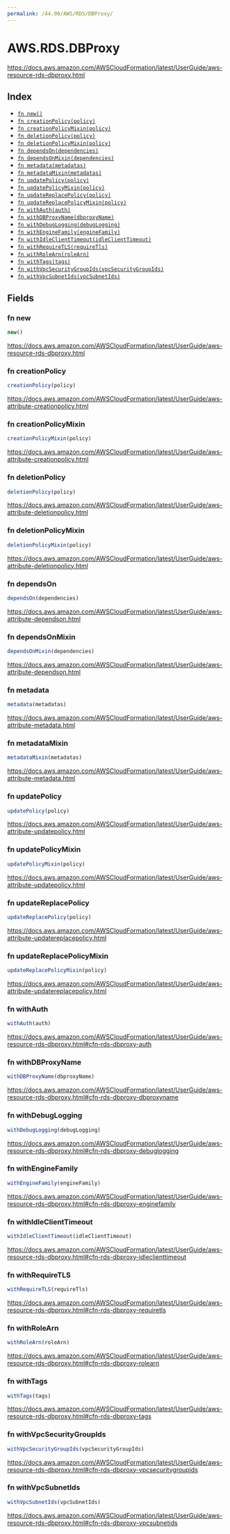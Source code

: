 ```yaml
---
permalink: /44.00/AWS/RDS/DBProxy/
---
```


# AWS.RDS.DBProxy

https://docs.aws.amazon.com/AWSCloudFormation/latest/UserGuide/aws-resource-rds-dbproxy.html

## Index

* [`fn new()`](#fn-new)
* [`fn creationPolicy(policy)`](#fn-creationpolicy)
* [`fn creationPolicyMixin(policy)`](#fn-creationpolicymixin)
* [`fn deletionPolicy(policy)`](#fn-deletionpolicy)
* [`fn deletionPolicyMixin(policy)`](#fn-deletionpolicymixin)
* [`fn dependsOn(dependencies)`](#fn-dependson)
* [`fn dependsOnMixin(dependencies)`](#fn-dependsonmixin)
* [`fn metadata(metadatas)`](#fn-metadata)
* [`fn metadataMixin(metadatas)`](#fn-metadatamixin)
* [`fn updatePolicy(policy)`](#fn-updatepolicy)
* [`fn updatePolicyMixin(policy)`](#fn-updatepolicymixin)
* [`fn updateReplacePolicy(policy)`](#fn-updatereplacepolicy)
* [`fn updateReplacePolicyMixin(policy)`](#fn-updatereplacepolicymixin)
* [`fn withAuth(auth)`](#fn-withauth)
* [`fn withDBProxyName(dbproxyName)`](#fn-withdbproxyname)
* [`fn withDebugLogging(debugLogging)`](#fn-withdebuglogging)
* [`fn withEngineFamily(engineFamily)`](#fn-withenginefamily)
* [`fn withIdleClientTimeout(idleClientTimeout)`](#fn-withidleclienttimeout)
* [`fn withRequireTLS(requireTls)`](#fn-withrequiretls)
* [`fn withRoleArn(roleArn)`](#fn-withrolearn)
* [`fn withTags(tags)`](#fn-withtags)
* [`fn withVpcSecurityGroupIds(vpcSecurityGroupIds)`](#fn-withvpcsecuritygroupids)
* [`fn withVpcSubnetIds(vpcSubnetIds)`](#fn-withvpcsubnetids)

## Fields

### fn new

```ts
new()
```

https://docs.aws.amazon.com/AWSCloudFormation/latest/UserGuide/aws-resource-rds-dbproxy.html

### fn creationPolicy

```ts
creationPolicy(policy)
```

https://docs.aws.amazon.com/AWSCloudFormation/latest/UserGuide/aws-attribute-creationpolicy.html

### fn creationPolicyMixin

```ts
creationPolicyMixin(policy)
```

https://docs.aws.amazon.com/AWSCloudFormation/latest/UserGuide/aws-attribute-creationpolicy.html

### fn deletionPolicy

```ts
deletionPolicy(policy)
```

https://docs.aws.amazon.com/AWSCloudFormation/latest/UserGuide/aws-attribute-deletionpolicy.html

### fn deletionPolicyMixin

```ts
deletionPolicyMixin(policy)
```

https://docs.aws.amazon.com/AWSCloudFormation/latest/UserGuide/aws-attribute-deletionpolicy.html

### fn dependsOn

```ts
dependsOn(dependencies)
```

https://docs.aws.amazon.com/AWSCloudFormation/latest/UserGuide/aws-attribute-dependson.html

### fn dependsOnMixin

```ts
dependsOnMixin(dependencies)
```

https://docs.aws.amazon.com/AWSCloudFormation/latest/UserGuide/aws-attribute-dependson.html

### fn metadata

```ts
metadata(metadatas)
```

https://docs.aws.amazon.com/AWSCloudFormation/latest/UserGuide/aws-attribute-metadata.html

### fn metadataMixin

```ts
metadataMixin(metadatas)
```

https://docs.aws.amazon.com/AWSCloudFormation/latest/UserGuide/aws-attribute-metadata.html

### fn updatePolicy

```ts
updatePolicy(policy)
```

https://docs.aws.amazon.com/AWSCloudFormation/latest/UserGuide/aws-attribute-updatepolicy.html

### fn updatePolicyMixin

```ts
updatePolicyMixin(policy)
```

https://docs.aws.amazon.com/AWSCloudFormation/latest/UserGuide/aws-attribute-updatepolicy.html

### fn updateReplacePolicy

```ts
updateReplacePolicy(policy)
```

https://docs.aws.amazon.com/AWSCloudFormation/latest/UserGuide/aws-attribute-updatereplacepolicy.html

### fn updateReplacePolicyMixin

```ts
updateReplacePolicyMixin(policy)
```

https://docs.aws.amazon.com/AWSCloudFormation/latest/UserGuide/aws-attribute-updatereplacepolicy.html

### fn withAuth

```ts
withAuth(auth)
```

https://docs.aws.amazon.com/AWSCloudFormation/latest/UserGuide/aws-resource-rds-dbproxy.html#cfn-rds-dbproxy-auth

### fn withDBProxyName

```ts
withDBProxyName(dbproxyName)
```

https://docs.aws.amazon.com/AWSCloudFormation/latest/UserGuide/aws-resource-rds-dbproxy.html#cfn-rds-dbproxy-dbproxyname

### fn withDebugLogging

```ts
withDebugLogging(debugLogging)
```

https://docs.aws.amazon.com/AWSCloudFormation/latest/UserGuide/aws-resource-rds-dbproxy.html#cfn-rds-dbproxy-debuglogging

### fn withEngineFamily

```ts
withEngineFamily(engineFamily)
```

https://docs.aws.amazon.com/AWSCloudFormation/latest/UserGuide/aws-resource-rds-dbproxy.html#cfn-rds-dbproxy-enginefamily

### fn withIdleClientTimeout

```ts
withIdleClientTimeout(idleClientTimeout)
```

https://docs.aws.amazon.com/AWSCloudFormation/latest/UserGuide/aws-resource-rds-dbproxy.html#cfn-rds-dbproxy-idleclienttimeout

### fn withRequireTLS

```ts
withRequireTLS(requireTls)
```

https://docs.aws.amazon.com/AWSCloudFormation/latest/UserGuide/aws-resource-rds-dbproxy.html#cfn-rds-dbproxy-requiretls

### fn withRoleArn

```ts
withRoleArn(roleArn)
```

https://docs.aws.amazon.com/AWSCloudFormation/latest/UserGuide/aws-resource-rds-dbproxy.html#cfn-rds-dbproxy-rolearn

### fn withTags

```ts
withTags(tags)
```

https://docs.aws.amazon.com/AWSCloudFormation/latest/UserGuide/aws-resource-rds-dbproxy.html#cfn-rds-dbproxy-tags

### fn withVpcSecurityGroupIds

```ts
withVpcSecurityGroupIds(vpcSecurityGroupIds)
```

https://docs.aws.amazon.com/AWSCloudFormation/latest/UserGuide/aws-resource-rds-dbproxy.html#cfn-rds-dbproxy-vpcsecuritygroupids

### fn withVpcSubnetIds

```ts
withVpcSubnetIds(vpcSubnetIds)
```

https://docs.aws.amazon.com/AWSCloudFormation/latest/UserGuide/aws-resource-rds-dbproxy.html#cfn-rds-dbproxy-vpcsubnetids